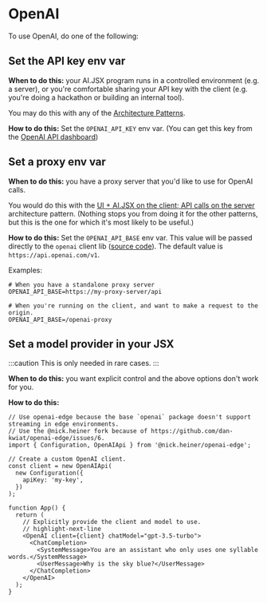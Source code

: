 # OpenAI

To use OpenAI, do one of the following:

## Set the API key env var

**When to do this:** your AI.JSX program runs in a controlled environment (e.g. a server), or you're comfortable sharing your API key with the client (e.g. you're doing a hackathon or building an internal tool).

You may do this with any of the [Architecture Patterns](./architecture.mdx).

**How to do this:** Set the `OPENAI_API_KEY` env var. (You can get this key from the [OpenAI API dashboard](https://platform.openai.com/account/api-keys))

## Set a proxy env var

**When to do this:** you have a proxy server that you'd like to use for OpenAI calls.

You would do this with the [UI + AI.JSX on the client; API calls on the server](./architecture.mdx#ui--aijsx-on-the-client-api-calls-on-the-server) architecture pattern. (Nothing stops you from doing it for the other patterns, but this is the one for which it's most likely to be useful.)

**How to do this:** Set the `OPENAI_API_BASE` env var. This value will be passed directly to the `openai` client lib ([source code](https://github.com/openai/openai-node/blob/dc821be3018c832650e21285bade265099f99efb/base.ts#L22)). The default value is `https://api.openai.com/v1`.

Examples:

```console
# When you have a standalone proxy server
OPENAI_API_BASE=https://my-proxy-server/api

# When you're running on the client, and want to make a request to the origin.
OPENAI_API_BASE=/openai-proxy
```

## Set a model provider in your JSX

:::caution
This is only needed in rare cases.
:::

**When to do this:** you want explicit control and the above options don't work for you.

**How to do this:**

```tsx
// Use openai-edge because the base `openai` package doesn't support streaming in edge environments.
// Use the @nick.heiner fork because of https://github.com/dan-kwiat/openai-edge/issues/6.
import { Configuration, OpenAIApi } from '@nick.heiner/openai-edge';

// Create a custom OpenAI client.
const client = new OpenAIApi(
  new Configuration({
    apiKey: 'my-key',
  })
);

function App() {
  return (
    // Explicitly provide the client and model to use.
    // highlight-next-line
    <OpenAI client={client} chatModel="gpt-3.5-turbo">
      <ChatCompletion>
        <SystemMessage>You are an assistant who only uses one syllable words.</SystemMessage>
        <UserMessage>Why is the sky blue?</UserMessage>
      </ChatCompletion>
    </OpenAI>
  );
}
```
